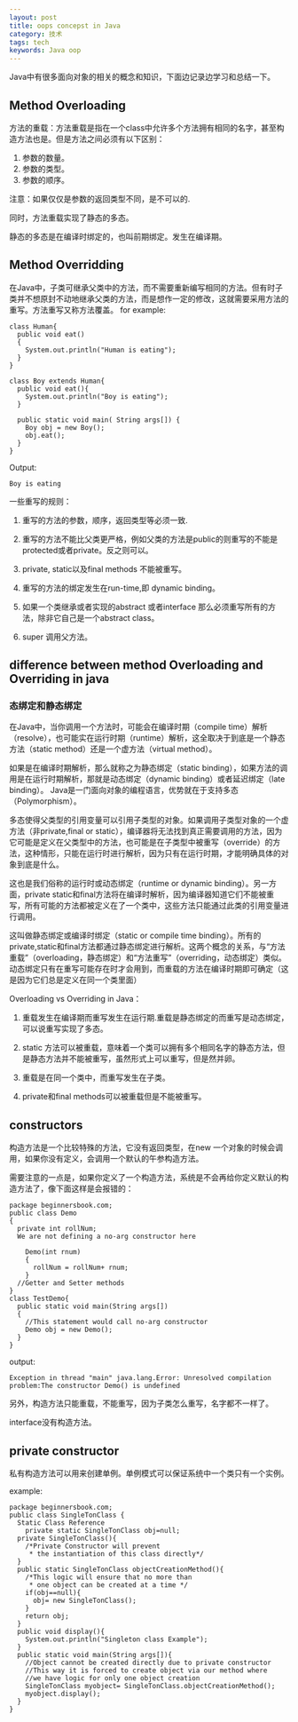 ```yaml
---
layout: post
title: oops concepst in Java
category: 技术
tags: tech
keywords: Java oop
---
```


  Java中有很多面向对象的相关的概念和知识，下面边记录边学习和总结一下。

## Method Overloading
  方法的重载：方法重载是指在一个class中允许多个方法拥有相同的名字，甚至构造方法也是。但是方法之间必须有以下区别：

  1. 参数的数量。
  2. 参数的类型。
  3. 参数的顺序。

注意：如果仅仅是参数的返回类型不同，是不可以的.

同时，方法重载实现了静态的多态。

静态的多态是在编译时绑定的，也叫前期绑定。发生在编译期。

## Method Overridding
  在Java中，子类可继承父类中的方法，而不需要重新编写相同的方法。但有时子类并不想原封不动地继承父类的方法，而是想作一定的修改，这就需要采用方法的重写。方法重写又称方法覆盖。
  for example:

```
class Human{
  public void eat()
  {
    System.out.println("Human is eating");
  }
}

class Boy extends Human{
  public void eat(){
    System.out.println("Boy is eating");
  }

  public static void main( String args[]) {
    Boy obj = new Boy();
    obj.eat();
  }
}
```

Output:

```
Boy is eating
```

一些重写的规则：

  1. 重写的方法的参数，顺序，返回类型等必须一致.

  2. 重写的方法不能比父类更严格，例如父类的方法是public的则重写的不能是protected或者private。反之则可以。

  3. private, static以及final methods 不能被重写。

  4. 重写的方法的绑定发生在run-time,即 dynamic binding。

  5. 如果一个类继承或者实现的abstract 或者interface 那么必须重写所有的方法，除非它自己是一个abstract class。

  6. super 调用父方法。

## difference between method Overloading and Overriding in java

### 态绑定和静态绑定
  在Java中，当你调用一个方法时，可能会在编译时期（compile time）解析（resolve），也可能实在运行时期（runtime）解析，这全取决于到底是一个静态方法（static method）还是一个虚方法（virtual method）。

  如果是在编译时期解析，那么就称之为静态绑定（static binding），如果方法的调用是在运行时期解析，那就是动态绑定（dynamic binding）或者延迟绑定（late binding）。
Java是一门面向对象的编程语言，优势就在于支持多态（Polymorphism）。

  多态使得父类型的引用变量可以引用子类型的对象。如果调用子类型对象的一个虚方法（非private,final or static），编译器将无法找到真正需要调用的方法，因为它可能是定义在父类型中的方法，也可能是在子类型中被重写（override）的方法，这种情形，只能在运行时进行解析，因为只有在运行时期，才能明确具体的对象到底是什么。

  这也是我们俗称的运行时或动态绑定（runtime or dynamic binding）。另一方面，private static和final方法将在编译时解析，因为编译器知道它们不能被重写，所有可能的方法都被定义在了一个类中，这些方法只能通过此类的引用变量进行调用。

  这叫做静态绑定或编译时绑定（static or compile time binding）。所有的private,static和final方法都通过静态绑定进行解析。这两个概念的关系，与“方法重载”（overloading，静态绑定）和“方法重写”（overriding，动态绑定）类似。动态绑定只有在重写可能存在时才会用到，而重载的方法在编译时期即可确定（这是因为它们总是定义在同一个类里面）

Overloading vs Overriding in Java：

1. 重载发生在编译期而重写发生在运行期.重载是静态绑定的而重写是动态绑定，可以说重写实现了多态。

2. static 方法可以被重载，意味着一个类可以拥有多个相同名字的静态方法，但是静态方法并不能被重写，虽然形式上可以重写，但是然并卵。

3. 重载是在同一个类中，而重写发生在子类。

4. private和final methods可以被重载但是不能被重写。

## constructors

构造方法是一个比较特殊的方法，它没有返回类型，在new 一个对象的时候会调用，如果你没有定义，会调用一个默认的午参构造方法。

需要注意的一点是，如果你定义了一个构造方法，系统是不会再给你定义默认的构造方法了，像下面这样是会报错的：

```
package beginnersbook.com;
public class Demo
{
  private int rollNum;
  We are not defining a no-arg constructor here

    Demo(int rnum)
    {
      rollNum = rollNum+ rnum;
    }
  //Getter and Setter methods
}
class TestDemo{
  public static void main(String args[])
  {
    //This statement would call no-arg constructor
    Demo obj = new Demo();
  }
}
```
output:

```
Exception in thread "main" java.lang.Error: Unresolved compilation 
problem:The constructor Demo() is undefined
```

另外，构造方法只能重载，不能重写，因为子类怎么重写，名字都不一样了。

interface没有构造方法。

## private constructor
私有构造方法可以用来创建单例。单例模式可以保证系统中一个类只有一个实例。

example:

```
package beginnersbook.com;
public class SingleTonClass {
  Static Class Reference
    private static SingleTonClass obj=null;
  private SingleTonClass(){
    /*Private Constructor will prevent 
     * the instantiation of this class directly*/
  }
  public static SingleTonClass objectCreationMethod(){
    /*This logic will ensure that no more than
     * one object can be created at a time */
    if(obj==null){
      obj= new SingleTonClass();
    }
    return obj;
  }
  public void display(){
    System.out.println("Singleton class Example");
  }
  public static void main(String args[]){
    //Object cannot be created directly due to private constructor 
    //This way it is forced to create object via our method where
    //we have logic for only one object creation
    SingleTonClass myobject= SingleTonClass.objectCreationMethod();
    myobject.display();
  }
}
```
